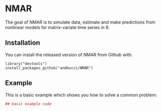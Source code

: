 # NMAR

The goal of NMAR is to simulate data, estimate and make predictions from nonlinear models for matrix-variate time series in R.

## Installation

You can install the released version of NMAR from Github with:

``` 
library("devtools")
install_packages_github("andbucci/NMAR")
```

## Example

This is a basic example which shows you how to solve a common problem:

``` r
## basic example code
```

